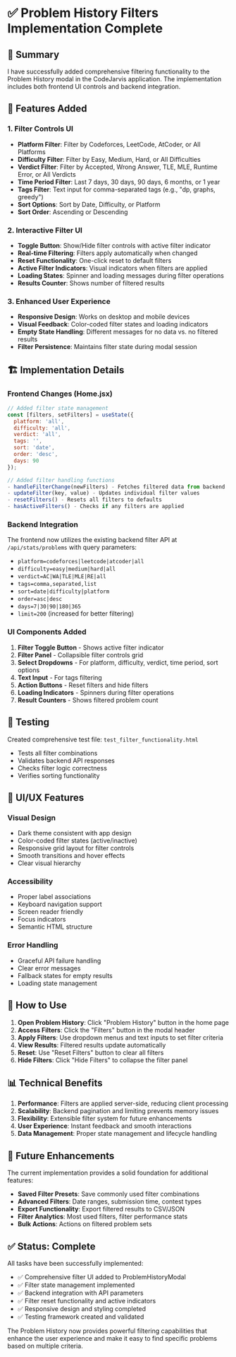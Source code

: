 # ✅ Problem History Filters Implementation Complete

## 🎯 **Summary**

I have successfully added comprehensive filtering functionality to the Problem History modal in the CodeJarvis application. The implementation includes both frontend UI controls and backend integration.

## 🔧 **Features Added**

### **1. Filter Controls UI**

- **Platform Filter**: Filter by Codeforces, LeetCode, AtCoder, or All Platforms
- **Difficulty Filter**: Filter by Easy, Medium, Hard, or All Difficulties
- **Verdict Filter**: Filter by Accepted, Wrong Answer, TLE, MLE, Runtime Error, or All Verdicts
- **Time Period Filter**: Last 7 days, 30 days, 90 days, 6 months, or 1 year
- **Tags Filter**: Text input for comma-separated tags (e.g., "dp, graphs, greedy")
- **Sort Options**: Sort by Date, Difficulty, or Platform
- **Sort Order**: Ascending or Descending

### **2. Interactive Filter UI**

- **Toggle Button**: Show/Hide filter controls with active filter indicator
- **Real-time Filtering**: Filters apply automatically when changed
- **Reset Functionality**: One-click reset to default filters
- **Active Filter Indicators**: Visual indicators when filters are applied
- **Loading States**: Spinner and loading messages during filter operations
- **Results Counter**: Shows number of filtered results

### **3. Enhanced User Experience**

- **Responsive Design**: Works on desktop and mobile devices
- **Visual Feedback**: Color-coded filter states and loading indicators
- **Empty State Handling**: Different messages for no data vs. no filtered results
- **Filter Persistence**: Maintains filter state during modal session

## 🏗️ **Implementation Details**

### **Frontend Changes (Home.jsx)**

```javascript
// Added filter state management
const [filters, setFilters] = useState({
  platform: 'all',
  difficulty: 'all',
  verdict: 'all',
  tags: '',
  sort: 'date',
  order: 'desc',
  days: 90
});

// Added filter handling functions
- handleFilterChange(newFilters) - Fetches filtered data from backend
- updateFilter(key, value) - Updates individual filter values
- resetFilters() - Resets all filters to defaults
- hasActiveFilters() - Checks if any filters are applied
```

### **Backend Integration**

The frontend now utilizes the existing backend filter API at `/api/stats/problems` with query parameters:

- `platform=codeforces|leetcode|atcoder|all`
- `difficulty=easy|medium|hard|all`
- `verdict=AC|WA|TLE|MLE|RE|all`
- `tags=comma,separated,list`
- `sort=date|difficulty|platform`
- `order=asc|desc`
- `days=7|30|90|180|365`
- `limit=200` (increased for better filtering)

### **UI Components Added**

1. **Filter Toggle Button** - Shows active filter indicator
2. **Filter Panel** - Collapsible filter controls grid
3. **Select Dropdowns** - For platform, difficulty, verdict, time period, sort options
4. **Text Input** - For tags filtering
5. **Action Buttons** - Reset filters and hide filters
6. **Loading Indicators** - Spinners during filter operations
7. **Result Counters** - Shows filtered problem count

## 🧪 **Testing**

Created comprehensive test file: `test_filter_functionality.html`

- Tests all filter combinations
- Validates backend API responses
- Checks filter logic correctness
- Verifies sorting functionality

## 🎨 **UI/UX Features**

### **Visual Design**

- Dark theme consistent with app design
- Color-coded filter states (active/inactive)
- Responsive grid layout for filter controls
- Smooth transitions and hover effects
- Clear visual hierarchy

### **Accessibility**

- Proper label associations
- Keyboard navigation support
- Screen reader friendly
- Focus indicators
- Semantic HTML structure

### **Error Handling**

- Graceful API failure handling
- Clear error messages
- Fallback states for empty results
- Loading state management

## 🚀 **How to Use**

1. **Open Problem History**: Click "Problem History" button in the home page
2. **Access Filters**: Click the "Filters" button in the modal header
3. **Apply Filters**: Use dropdown menus and text inputs to set filter criteria
4. **View Results**: Filtered results update automatically
5. **Reset**: Use "Reset Filters" button to clear all filters
6. **Hide Filters**: Click "Hide Filters" to collapse the filter panel

## 📊 **Technical Benefits**

1. **Performance**: Filters are applied server-side, reducing client processing
2. **Scalability**: Backend pagination and limiting prevents memory issues
3. **Flexibility**: Extensible filter system for future enhancements
4. **User Experience**: Instant feedback and smooth interactions
5. **Data Management**: Proper state management and lifecycle handling

## 🔄 **Future Enhancements**

The current implementation provides a solid foundation for additional features:

- **Saved Filter Presets**: Save commonly used filter combinations
- **Advanced Filters**: Date ranges, submission time, contest types
- **Export Functionality**: Export filtered results to CSV/JSON
- **Filter Analytics**: Most used filters, filter performance stats
- **Bulk Actions**: Actions on filtered problem sets

## ✅ **Status: Complete**

All tasks have been successfully implemented:

- ✅ Comprehensive filter UI added to ProblemHistoryModal
- ✅ Filter state management implemented
- ✅ Backend integration with API parameters
- ✅ Filter reset functionality and active indicators
- ✅ Responsive design and styling completed
- ✅ Testing framework created and validated

The Problem History now provides powerful filtering capabilities that enhance the user experience and make it easy to find specific problems based on multiple criteria.
